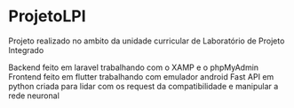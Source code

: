 # ProjetoLPI

Projeto realizado no ambito da unidade curricular de Laboratório de Projeto Integrado

Backend feito em laravel trabalhando com o XAMP e o phpMyAdmin
Frontend feito em flutter trabalhando com emulador android
Fast API em python criada para lidar com os request da compatibilidade e manipular a rede neuronal
